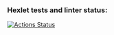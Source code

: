 ### Hexlet tests and linter status:
[![Actions Status](https://github.com/YazykovaDaria/frontend-project-12/workflows/hexlet-check/badge.svg)](https://github.com/YazykovaDaria/frontend-project-12/actions)
